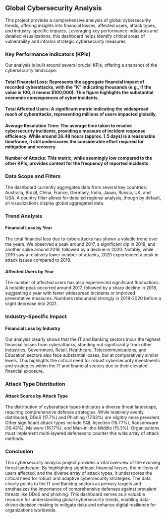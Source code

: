 ## Global Cybersecurity Analysis
This project provides a comprehensive analysis of global cybersecurity trends, offering insights into financial losses, affected users, attack types, and industry-specific impacts. Leveraging key performance indicators and detailed visualizations, this dashboard helps identify critical areas of vulnerability and informs strategic cybersecurity measures.

### Key Performance Indicators (KPIs)
Our analysis is built around several crucial KPIs, offering a snapshot of the cybersecurity landscape:

#### Total Financial Loss: Represents the aggregate financial impact of recorded cyberattacks, with the "K" indicating thousands (e.g., if the value is 100, it means $100,000). This figure highlights the substantial economic consequences of cyber incidents.
#### Total Affected Users: A significant metric indicating the widespread reach of cyberattacks, representing millions of users impacted globally.
#### Average Resolution Time: The average time taken to resolve cybersecurity incidents, providing a measure of incident response efficiency. While around 36.48 hours (approx. 1.5 days) is a reasonable timeframe, it still underscores the considerable effort required for mitigation and recovery.
#### Number of Attacks: This metric, while seemingly low compared to the other KPIs, provides context for the frequency of reported incidents.
### Data Scope and Filters
The dashboard currently aggregates data from several key countries: Australia, Brazil, China, France, Germany, India, Japan, Russia, UK, and USA. A country filter allows for detailed regional analysis, though by default, all visualizations display global aggregated data.

### Trend Analysis
#### Financial Loss by Year
The total financial loss due to cyberattacks has shown a volatile trend over the years. We observed a peak around 2017, a significant dip in 2018, and another spike around 2019, followed by a decline in 2020. Notably, while 2019 saw a relatively lower number of attacks, 2020 experienced a peak in attack issues compared to 2019.

#### Affected Users by Year
The number of affected users has also experienced significant fluctuations. A notable peak occurred around 2017, followed by a sharp decline in 2018, suggesting a year with fewer widespread incidents or improved preventative measures. Numbers rebounded strongly in 2019-2020 before a slight decrease into 2021.

### Industry-Specific Impact
#### Financial Loss by Industry
Our analysis clearly shows that the IT and Banking sectors incur the highest financial losses from cyberattacks, standing out significantly from other industries. Government, Retail, Healthcare, Telecommunications, and Education sectors also face substantial losses, but at comparatively similar levels. This highlights the critical need for robust cybersecurity investments and strategies within the IT and financial sectors due to their elevated financial exposure.

### Attack Type Distribution
#### Attack Source by Attack Type
The distribution of cyberattack types indicates a diverse threat landscape, requiring comprehensive defense strategies. While relatively evenly distributed, DDoS (17.7%) and Phishing (17.63%) are slightly more prevalent. Other significant attack types include SQL Injection (16.77%), Ransomware (16.43%), Malware (16.17%), and Man-in-the-Middle (15.3%). Organizations must implement multi-layered defenses to counter this wide array of attack methods.

### Conclusion
This cybersecurity analysis project provides a vital overview of the evolving threat landscape. By highlighting significant financial losses, the millions of users affected, and the diverse array of attack types, it underscores the critical need for robust and adaptive cybersecurity strategies. The data clearly points to the IT and Banking sectors as primary targets and emphasizes the importance of comprehensive defenses against prevalent threats like DDoS and phishing. This dashboard serves as a valuable resource for understanding global cybersecurity trends, enabling data-driven decision-making to mitigate risks and enhance digital resilience for organizations worldwide.
